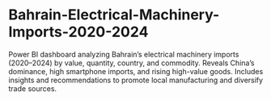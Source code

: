 # Bahrain-Electrical-Machinery-Imports-2020-2024
Power BI dashboard analyzing Bahrain’s electrical machinery imports (2020–2024) by value, quantity, country, and commodity. Reveals China’s dominance, high smartphone imports, and rising high-value goods. Includes insights and recommendations to promote local manufacturing and diversify trade sources.
